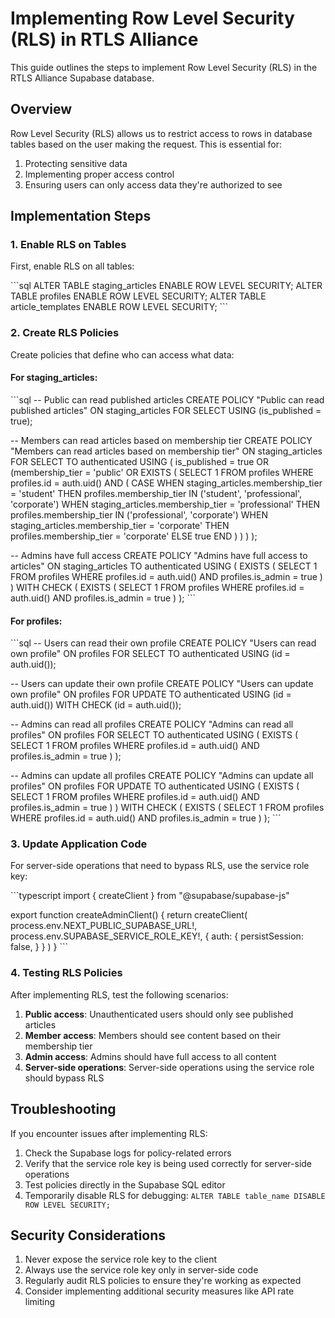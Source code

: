 # Implementing Row Level Security (RLS) in RTLS Alliance

This guide outlines the steps to implement Row Level Security (RLS) in the RTLS Alliance Supabase database.

## Overview

Row Level Security (RLS) allows us to restrict access to rows in database tables based on the user making the request. This is essential for:

1. Protecting sensitive data
2. Implementing proper access control
3. Ensuring users can only access data they're authorized to see

## Implementation Steps

### 1. Enable RLS on Tables

First, enable RLS on all tables:

\`\`\`sql
ALTER TABLE staging_articles ENABLE ROW LEVEL SECURITY;
ALTER TABLE profiles ENABLE ROW LEVEL SECURITY;
ALTER TABLE article_templates ENABLE ROW LEVEL SECURITY;
\`\`\`

### 2. Create RLS Policies

Create policies that define who can access what data:

#### For staging_articles:

\`\`\`sql
-- Public can read published articles
CREATE POLICY "Public can read published articles" 
ON staging_articles FOR SELECT 
USING (is_published = true);

-- Members can read articles based on membership tier
CREATE POLICY "Members can read articles based on membership tier" 
ON staging_articles FOR SELECT 
TO authenticated
USING (
  is_published = true OR 
  (membership_tier = 'public' OR 
   EXISTS (
     SELECT 1 FROM profiles 
     WHERE profiles.id = auth.uid() AND 
     (
       CASE
         WHEN staging_articles.membership_tier = 'student' THEN 
           profiles.membership_tier IN ('student', 'professional', 'corporate')
         WHEN staging_articles.membership_tier = 'professional' THEN 
           profiles.membership_tier IN ('professional', 'corporate')
         WHEN staging_articles.membership_tier = 'corporate' THEN 
           profiles.membership_tier = 'corporate'
         ELSE true
       END
     )
   )
  )
);

-- Admins have full access
CREATE POLICY "Admins have full access to articles" 
ON staging_articles 
TO authenticated
USING (
  EXISTS (
    SELECT 1 FROM profiles 
    WHERE profiles.id = auth.uid() AND profiles.is_admin = true
  )
) 
WITH CHECK (
  EXISTS (
    SELECT 1 FROM profiles 
    WHERE profiles.id = auth.uid() AND profiles.is_admin = true
  )
);
\`\`\`

#### For profiles:

\`\`\`sql
-- Users can read their own profile
CREATE POLICY "Users can read own profile" 
ON profiles FOR SELECT 
TO authenticated
USING (id = auth.uid());

-- Users can update their own profile
CREATE POLICY "Users can update own profile" 
ON profiles FOR UPDATE 
TO authenticated
USING (id = auth.uid())
WITH CHECK (id = auth.uid());

-- Admins can read all profiles
CREATE POLICY "Admins can read all profiles" 
ON profiles FOR SELECT 
TO authenticated
USING (
  EXISTS (
    SELECT 1 FROM profiles 
    WHERE profiles.id = auth.uid() AND profiles.is_admin = true
  )
);

-- Admins can update all profiles
CREATE POLICY "Admins can update all profiles" 
ON profiles FOR UPDATE 
TO authenticated
USING (
  EXISTS (
    SELECT 1 FROM profiles 
    WHERE profiles.id = auth.uid() AND profiles.is_admin = true
  )
)
WITH CHECK (
  EXISTS (
    SELECT 1 FROM profiles 
    WHERE profiles.id = auth.uid() AND profiles.is_admin = true
  )
);
\`\`\`

### 3. Update Application Code

For server-side operations that need to bypass RLS, use the service role key:

\`\`\`typescript
import { createClient } from "@supabase/supabase-js"

export function createAdminClient() {
  return createClient(
    process.env.NEXT_PUBLIC_SUPABASE_URL!,
    process.env.SUPABASE_SERVICE_ROLE_KEY!,
    {
      auth: {
        persistSession: false,
      }
    }
  )
}
\`\`\`

### 4. Testing RLS Policies

After implementing RLS, test the following scenarios:

1. **Public access**: Unauthenticated users should only see published articles
2. **Member access**: Members should see content based on their membership tier
3. **Admin access**: Admins should have full access to all content
4. **Server-side operations**: Server-side operations using the service role should bypass RLS

## Troubleshooting

If you encounter issues after implementing RLS:

1. Check the Supabase logs for policy-related errors
2. Verify that the service role key is being used correctly for server-side operations
3. Test policies directly in the Supabase SQL editor
4. Temporarily disable RLS for debugging: `ALTER TABLE table_name DISABLE ROW LEVEL SECURITY;`

## Security Considerations

1. Never expose the service role key to the client
2. Always use the service role key only in server-side code
3. Regularly audit RLS policies to ensure they're working as expected
4. Consider implementing additional security measures like API rate limiting
